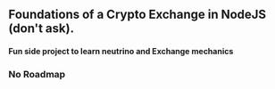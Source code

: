 ## Foundations of a Crypto Exchange in NodeJS (don't ask).

#### Fun side project to learn neutrino and Exchange mechanics

### No Roadmap
